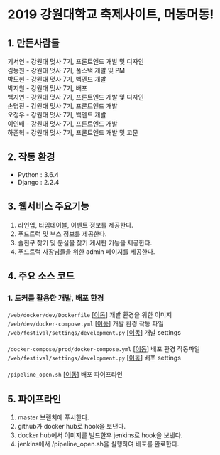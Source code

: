 # 2019 강원대학교 축제사이트, 머동머동!

## 1. 만든사람들
기서연 - 강원대 멋사 7기, 프론트엔드 개발 및 디자인<br/>
김동원 - 강원대 멋사 7기, 풀스택 개발 및 PM<br/>
박도현 - 강원대 멋사 7기, 백엔드 개발<br/>
박지원 - 강원대 멋사 7기, 배포 <br/>
백지연 - 강원대 멋사 7기, 프론트엔드 개발 및 디자인<br/>
손명진 - 강원대 멋사 7기, 프론트엔드 개발<br/>
오정우 - 강원대 멋사 7기, 백엔드 개발<br/>
이인배 - 강원대 멋사 7기, 프론트엔드 개발<br/>
하준혁 - 강원대 멋사 7기, 프론트엔드 개발 및 고문<br/>

## 2. 작동 환경
* Python : 3.6.4
* Django : 2.2.4


## 3. 웹서비스 주요기능
1. 라인업, 타임테이블, 이벤트 정보를 제공한다.
2. 푸드트럭 및 부스 정보를 제공한다.
3. 술친구 찾기 및 분실물 찾기 게시판 기능을 제공한다.
4. 푸드트럭 사장님들을 위한 admin 페이지를 제공한다.

## 4. 주요 소스 코드
### 1. 도커를 활용한 개발, 배포 환경
```/web/docker/dev/Dockerfile``` [<a href="/web/docker/dev/Dockerfile">이동</a>] 개발 환경을 위한 이미지<br/>
```/web/dev/docker-compose.yml``` [<a href="/web/dev/docker-compose.yml">이동</a>] 개발 환경 작동 파일<br/>
```/web/festival/settings/development.py``` [<a href="/web/festival/settings/development.py">이동</a>] 개발 settings
<br/><br/>
```/docker-compose/prod/docker-compose.yml``` [<a href="/docker-compose/prod/docker-compose.yml">이동</a>] 배포 환경 작동파일<br/>
```/web/festival/settings/development.py``` [<a href="/web/festival/settings/development.py">이동</a>] 배포 settings
<br/><br/>
```/pipeline_open.sh``` [<a href="/pipeline_open.sh">이동</a>] 배포 파이프라인

## 5. 파이프라인
1. master 브랜치에 푸시한다.
2. github가 docker hub로 hook을 보낸다.
3. docker hub에서 이미지를 빌드한후 jenkins로 hook을 보낸다.
4. jenkins에서 /pipeline_open.sh을 실행하여 배포를 완료한다.